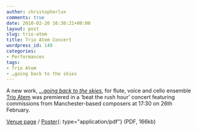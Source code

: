 ```yaml
---
author: christopherlux
comments: true
date: 2010-02-26 16:30:21+00:00
layout: post
slug: trio-atem
title: Trio Atem Concert
wordpress_id: 149
categories:
- Performances
tags:
- Trio Atem
- …going back to the skies
---
```


A new work, [_…going back to the skies_](http://www.chrisswithinbank.net/2010/02/back-to-the-skies/), for flute, voice and cello ensemble [Trio Atem](http://www.myspace.com/trioatem) was premiered in a ‘beat the rush hour’ concert featuring commissions from Manchester-based composers at 17:30 on 26th February.

[Venue page](http://www.arts.manchester.ac.uk/martinharriscentre/mhceventspage.php?eventid=816) / [Poster](/v1/images/atem_poster.pdf){: type="application/pdf"} (PDF, 166kb)
